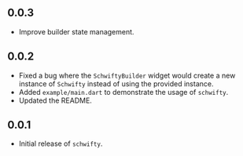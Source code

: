## 0.0.3

- Improve builder state management.

## 0.0.2

- Fixed a bug where the `SchwiftyBuilder` widget would create a new instance of `Schwifty` instead of using the provided instance.
- Added `example/main.dart` to demonstrate the usage of `schwifty`.
- Updated the README.

## 0.0.1

- Initial release of `schwifty`.
